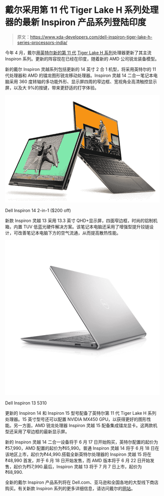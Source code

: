 # 戴尔采用第 11 代 Tiger Lake H 系列处理器的最新 Inspiron 产品系列登陆印度

> 原文：<https://www.xda-developers.com/dell-inspiron-tiger-lake-h-series-processors-india/>

今年 4 月，戴尔[用英特尔新的第 11 代](https://www.xda-developers.com/dell-inspiron-series-update-intel-11th-gen-tiger-lake-h/) [Tiger Lake H 系列](https://www.xda-developers.com/intel-11th-gen-vpro-h-series-mobile-processors-launched/)处理器更新了其主流 Inspiron 系列。更新的阵容现在已经在印度，随着新的 AMD 公司锐龙装备模型。

新的戴尔 Inspiron 灵越系列包括更新的 14 英寸 2 合 1 机型，将采用英特尔的 11 代处理器和 AMD 的镭龙图形锐龙移动处理器。Inspiron 灵越 14 二合一笔记本电脑采用 360 度转轴的多功能外形、显示屏四周的窄边框、宽视角全高清触控显示屏，以及大 9%的按键，带来更舒适的打字体验。

 <picture>![The Dell Inspiron 142-in-1 offers top-notch performance with an AMD Ryzen 7 5700U, 16GB of RAM, and 512GB of storage. Plus, it's a convertible with a 14-inch Full HD display.](img/a34b470c24e4089745bf20cffd7d94d9.png)</picture> 

Dell Inspiron 14 2-in-1 ($200 off)

新款 Inspiron 灵越 13 采用 13.3 英寸 QHD+显示屏，四面窄边框，时尚的铝制机箱，内置 TUV 低蓝光硬件解决方案。该笔记本电脑还采用了增强型提升铰链设计，可改善笔记本电脑下方的空气流通，从而提高散热性能。

 <picture>![Dell Inspiron 13 5310 on white background](img/c90b4aaf2a106e84b75dbf2487be1b82.png)</picture> 

Dell Inspiron 13 5310

更新的 Inspiron 14 和 Inspiron 15 型号配备了英特尔第 11 代 Tiger Lake H 系列处理器。15 英寸型号还可以配置 NVIDIA MX450 GPU，以获得更好的图形性能。另一方面，AMD 锐龙处理器 Inspiron 灵越 15 配备集成镭龙显卡。这两款机型还采用了窄边框的最新显示屏。

新的 Inspiron 灵越 14 二合一设备将于 6 月 17 日开始购买，英特尔配置的起价为₹57,990，AMD 配置的起价为₹65,990。普通 Inspiron 灵越 14 将于 6 月 18 日在该地区上市，起价为₹44,990.搭载全新英特尔处理器的 Inspiron 灵越 15 将在₹48,990 首发，并于 6 月 18 日开始发售，而 AMD 版本将于 6 月 22 日开始发售，起价为₹57,990.最后，Inspiron 灵越 13 将于 7 月 7 日上市，起价为₹68,990.

全新的戴尔 Inspiron 产品系列将在 Dell.com、亚马逊和全国各地的大型线下商店购买。有关新款 Inspiron 系列的更多详细信息，请访问戴尔的[网站](https://www.anrdoezrs.net/links/100122946/type/dlg/sid/UUxdaUeUpU2748/https://www.dell.com/en-in)。